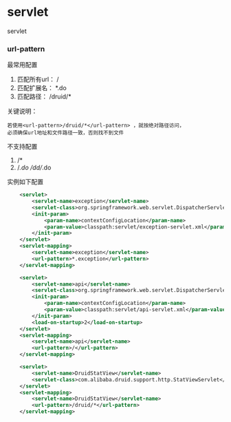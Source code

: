 # servlet


servlet

### url-pattern

最常用配置
1. 匹配所有url： <url-pattern>/</url-pattern>
2. 匹配扩展名：  <url-pattern>*.do</url-pattern>
3. 匹配路径：   <url-pattern>/druid/*</url-pattern>

关键说明：
```
若使用<url-pattern>/druid/*</url-pattern> ，就按绝对路径访问，
必须确保url地址和文件路径一致，否则找不到文件
```

不支持配置
1. <url-pattern>/*</url-pattern>
2. <url-pattern>/*.do</url-pattern> <url-pattern>/dd/*.do</url-pattern>


实例如下配置
```xml
    <servlet>
        <servlet-name>exception</servlet-name>
        <servlet-class>org.springframework.web.servlet.DispatcherServlet</servlet-class>
        <init-param>
            <param-name>contextConfigLocation</param-name>
            <param-value>classpath:servlet/exception-servlet.xml</param-value>
        </init-param>
    </servlet>
    <servlet-mapping>
        <servlet-name>exception</servlet-name>
        <url-pattern>*.exception</url-pattern>
    </servlet-mapping>

    <servlet>
        <servlet-name>api</servlet-name>
        <servlet-class>org.springframework.web.servlet.DispatcherServlet</servlet-class>
        <init-param>
            <param-name>contextConfigLocation</param-name>
            <param-value>classpath:servlet/api-servlet.xml</param-value>
        </init-param>
        <load-on-startup>2</load-on-startup>
    </servlet>
    <servlet-mapping>
        <servlet-name>api</servlet-name>
        <url-pattern>/</url-pattern>
    </servlet-mapping>

    <servlet>
        <servlet-name>DruidStatView</servlet-name>
        <servlet-class>com.alibaba.druid.support.http.StatViewServlet</servlet-class>
    </servlet>
    <servlet-mapping>
        <servlet-name>DruidStatView</servlet-name>
        <url-pattern>/druid/*</url-pattern>
    </servlet-mapping>
```
